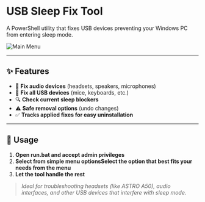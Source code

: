 # USB Sleep Fix Tool

A PowerShell utility that fixes USB devices preventing your Windows PC from entering sleep mode.

![Main Menu](https://i.imgur.com/B0GDNRt.png)

---

## ✨ Features

- 🔧 **Fix audio devices** (headsets, speakers, microphones)
- 🔌 **Fix all USB devices** (mice, keyboards, etc.)
- 🔍 **Check current sleep blockers**
- ⚠️ **Safe removal options** (undo changes)
- ✅ **Tracks applied fixes for easy uninstallation**

---

## 🚀 Usage

1. **Open run.bat and accept admin privileges**
2. **Select from simple menu optionsSelect the option that best fits your needs from the menu**
3. **Let the tool handle the rest**

> _Ideal for troubleshooting headsets (like ASTRO A50), audio interfaces, and other USB devices that interfere with sleep mode._
